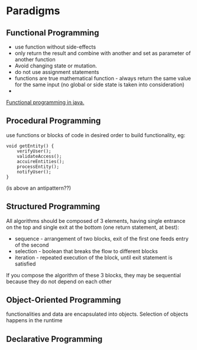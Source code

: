# Paradigms

## Functional Programming

* use function without side-effects
* only return the result and combine with another and set as parameter of another function
* Avoid changing state or mutation.
* do not use assignment statements
* functions are true mathematical function - always return the same value for the same input (no global or side state is taken into consideration)
*

[Functional programming in java.](../java/#functional-interface)

## Procedural Programming

use functions or blocks of code in desired order to build functionality, eg:

```
void getEntity() {
    verifyUser();
    validateAccess();
    accuireEntities();
    processEntity();
    notifyUser();
}
```

(is above an antipattern??)

## Structured Programming

All algorithms should be composed of 3 elements, having single entrance on the top and single exit at the bottom (one return statement, at best):

* sequence - arrangement of two blocks, exit of the first one feeds entry of the second
* selection - boolean that breaks the flow to different blocks
* iteration - repeated execution of the block, until exit statement is satisfied

If you compose the algorithm of these 3 blocks, they may be sequential because they do not depend on each other

## Object-Oriented Programming

functionalities and data are encapsulated into objects. Selection of objects happens in the runtime



## Declarative Programming

